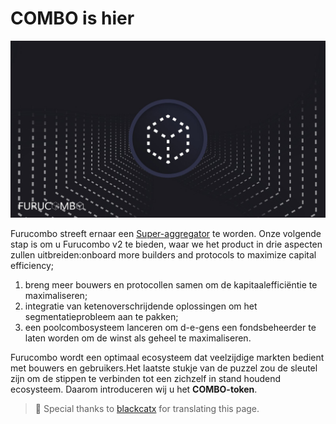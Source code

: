 # COMBO is hier

![](../../.gitbook/assets/eotsbbnvqaas8tc.jpg)

Furucombo streeft ernaar een [Super-aggregator](https://medium.com/furucombo/the-road-to-becoming-a-super-aggregator-cbd2566a1990) te worden. Onze volgende stap is om u Furucombo v2 te bieden, waar we het product in drie aspecten zullen uitbreiden:onboard more builders and protocols to maximize capital efficiency;

1. breng meer bouwers en protocollen samen om de kapitaalefficiëntie te maximaliseren;
2. integratie van ketenoverschrijdende oplossingen om het segmentatieprobleem aan te pakken;
3. een poolcombosysteem lanceren om d-e-gens een fondsbeheerder te laten worden om de winst als geheel te maximaliseren.

Furucombo wordt een optimaal ecosysteem dat veelzijdige markten bedient met bouwers en gebruikers.Het laatste stukje van de puzzel zou de sleutel zijn om de stippen te verbinden tot een zichzelf in stand houdend ecosysteem. Daarom introduceren wij u het **COMBO-token**.



> 🧊 Special thanks to [blackcatx](https://twitter.com/gaintodayx) for translating this page.

